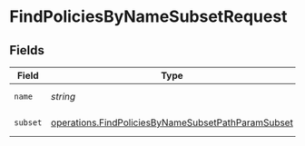 # FindPoliciesByNameSubsetRequest


## Fields

| Field                                                                                                                    | Type                                                                                                                     | Required                                                                                                                 | Description                                                                                                              |
| ------------------------------------------------------------------------------------------------------------------------ | ------------------------------------------------------------------------------------------------------------------------ | ------------------------------------------------------------------------------------------------------------------------ | ------------------------------------------------------------------------------------------------------------------------ |
| `name`                                                                                                                   | *string*                                                                                                                 | :heavy_check_mark:                                                                                                       | Name to filter by                                                                                                        |
| `subset`                                                                                                                 | [operations.FindPoliciesByNameSubsetPathParamSubset](../../models/operations/findpoliciesbynamesubsetpathparamsubset.md) | :heavy_check_mark:                                                                                                       | Subset to filter by                                                                                                      |